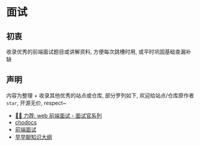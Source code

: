 # 面试

## 初衷

收录优秀的前端面试题目或讲解资料, 方便每次跳槽时用, 或平时巩固基础查漏补缺

## 声明

内容为整理 + 收录其他优秀的站点或仓库, 部分罗列如下, 欢迎给站点/仓库原作者 `star`, 开源无价, respect~

- [🌟🌟 力荐: web 前端面试 - 面试官系列](https://vue3js.cn/interview/)
- [chodocs](https://chodocs.cn/interview/)
- [前端面试](https://lgwebdream.github.io/FE-Interview/)
- [早早聊知识大纲](https://www.yuque.com/zaotalk/interview/oewktn#o2ZZ)
